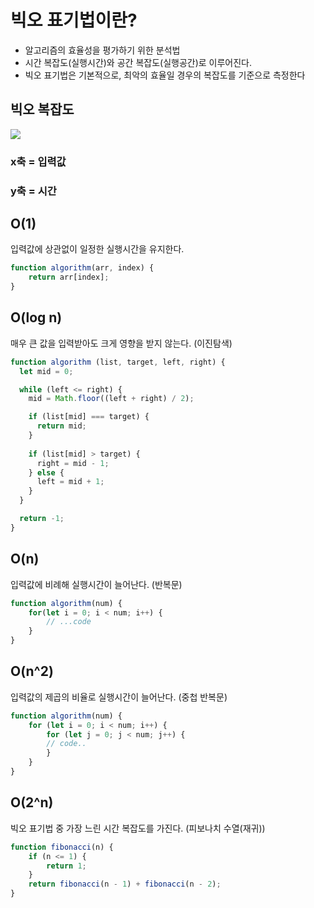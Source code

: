 # 빅오 표기법이란?
- 알고리즘의 효율성을 평가하기 위한 분석법
- 시간 복잡도(실행시간)와 공간 복잡도(실행공간)로 이루어진다.
- 빅오 표기법은 기본적으로, 최악의 효율일 경우의 복잡도를 기준으로 측정한다

## 빅오 복잡도

![](https://velog.velcdn.com/images/sangbin2/post/c279607c-d9fa-43ef-b189-03c3d19ec9a5/image.png)

### x축 = 입력값
### y축 = 시간



## O(1)
입력값에 상관없이 일정한 실행시간을 유지한다.

```javascript
function algorithm(arr, index) {
	return arr[index];
}  

```

## O(log n)
매우 큰 값을 입력받아도 크게 영향을 받지 않는다. (이진탐색)

```javascript
function algorithm (list, target, left, right) {
  let mid = 0;

  while (left <= right) {
    mid = Math.floor((left + right) / 2);

    if (list[mid] === target) {
      return mid;
    }
    
    if (list[mid] > target) {
      right = mid - 1;
    } else {
      left = mid + 1;
    }
  }

  return -1;
}
```

## O(n)
입력값에 비례해 실행시간이 늘어난다. (반복문)

```javascript
function algorithm(num) {
	for(let i = 0; i < num; i++) {
		// ...code
    }
}
```

## O(n^2)
입력값의 제곱의 비율로 실행시간이 늘어난다. (중첩 반복문)
```javascript
function algorithm(num) {
	for (let i = 0; i < num; i++) {
		for (let j = 0; j < num; j++) {
		// code..
		}
	}
}
```

## O(2^n)
빅오 표기법 중 가장 느린 시간 복잡도를 가진다. (피보나치 수열(재귀))
```javascript
function fibonacci(n) {
	if (n <= 1) {
		return 1;
	}
	return fibonacci(n - 1) + fibonacci(n - 2);
}
```


